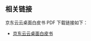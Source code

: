 ## 相关链接

京东云云桌面白皮书 PDF 下载链接如下：

- [京东云云桌面白皮书](https://download.jdcloud.com/download-pdf/pdf-view/web/viewer.html?file=https%3A%2F%2Fjdcloud-marketing.oss.cn-north-1.jcloudcs.com%2FWhitePaper%2FJD-Cloud-WorkSpacesi-WhitePaper.pdf)

  


